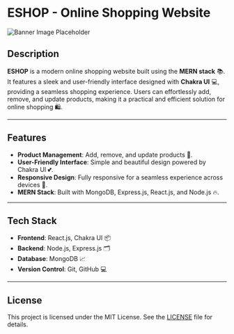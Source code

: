 # ESHOP - Online Shopping Website

![Banner Image Placeholder](https://i.ibb.co.com/nwnSpHT/Screenshot-2025-01-13-161334.png)  

## Description

**ESHOP** is a modern online shopping website built using the **MERN stack** 📚. It features a sleek and user-friendly interface designed with **Chakra UI** 💻, providing a seamless shopping experience. Users can effortlessly add, remove, and update products, making it a practical and efficient solution for online shopping 🛍.

---

## Features

- **Product Management**: Add, remove, and update products 📝.
- **User-Friendly Interface**: Simple and beautiful design powered by Chakra UI 💕.
- **Responsive Design**: Fully responsive for a seamless experience across devices 📱.
- **MERN Stack**: Built with MongoDB, Express.js, React.js, and Node.js 🔥.

---

## Tech Stack

- **Frontend**: React.js, Chakra UI 📦
- **Backend**: Node.js, Express.js 🗂
- **Database**: MongoDB 📈
- **Version Control**: Git, GitHub 💻

---
## License

This project is licensed under the MIT License. See the [LICENSE](LICENSE) file for details.
